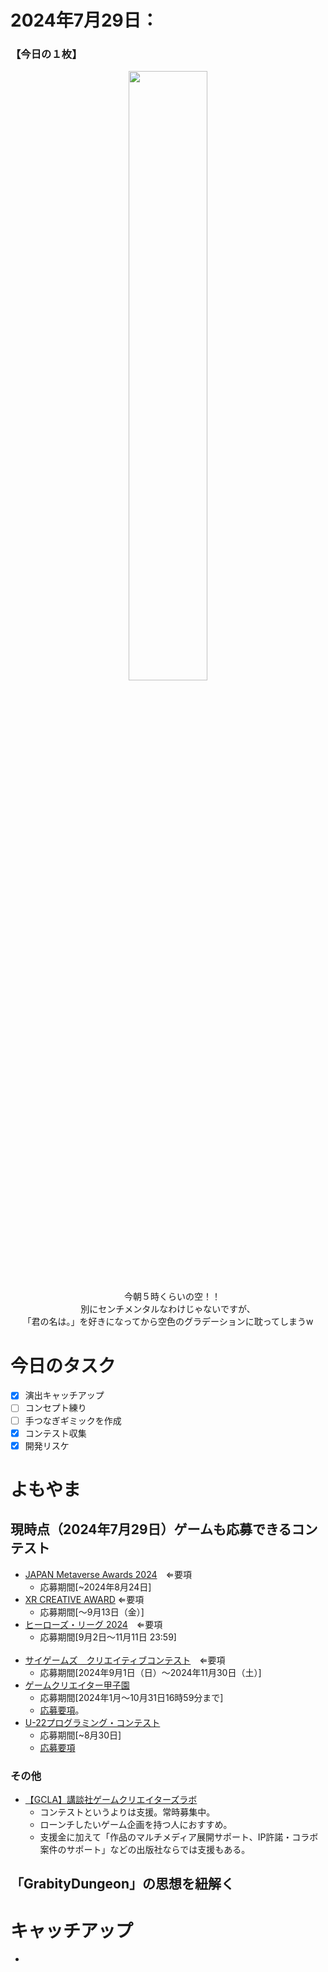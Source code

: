 # 2024年7月29日：
### 【今日の１枚】<br>
<p align="center">
  <img src="https://github.com/user-attachments/assets/7615dd3c-8d8c-43c7-92ea-13a0fa35bb43" width = 50%><br>
 　今朝５時くらいの空！！<br>
   別にセンチメンタルなわけじゃないですが、<br>
  「君の名は。」を好きになってから空色のグラデーションに耽ってしまうw<br>
</p>

# 今日のタスク
- [x] 演出キャッチアップ
- [ ] コンセプト練り
- [ ] 手つなぎギミックを作成
- [x] コンテスト収集
- [x] 開発リスケ

# よもやま
## 現時点（2024年7月29日）ゲームも応募できるコンテスト
- [JAPAN Metaverse Awards 2024](https://dle.or.jp/contests/20240621_4974/)　⇐要項
    - 応募期間[~2024年8月24日]
- [XR CREATIVE AWARD](https://xrc.or.jp/award2024/) ⇐要項
    - 応募期間[～9月13日（金）]
- [ヒーローズ・リーグ 2024](https://heroes-league.net/)　⇐要項
    - 応募期間[9月2日〜11月11日 23:59]
<br><br>
- [サイゲームズ　クリエイティブコンテスト](https://contest.cygames.co.jp/)　⇐要項
    - 応募期間[2024年9月1日（日）～2024年11月30日（土）]
- [ゲームクリエイター甲子園](https://game.creators-guild.com/gck/)
    - 応募期間[2024年1月～10月31日16時59分まで]
    - [応募要項](https://game.creators-guild.com/gck2024-terms/)。
- [U-22プログラミング・コンテスト](https://u22procon.com/)
    - 応募期間[~8月30日]
    - [応募要項](https://u22procon.com/contest/)
 ### その他
- [【GCLA】講談社ゲームクリエイターズラボ](https://creatorslab.kodansha.co.jp/topics/1985/)
    - コンテストというよりは支援。常時募集中。
    - ローンチしたいゲーム企画を持つ人におすすめ。
    - 支援金に加えて「作品のマルチメディア展開サポート、IP許諾・コラボ案件のサポート」などの出版社ならでは支援もある。

## 「GrabityDungeon」の思想を紐解く
 
# キャッチアップ
- 
